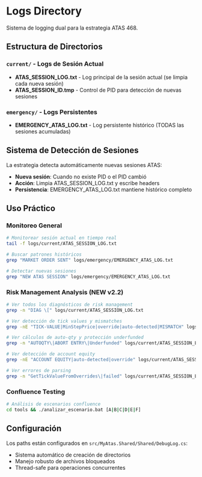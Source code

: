 # Logs Directory

Sistema de logging dual para la estrategia ATAS 468.

## Estructura de Directorios

### `current/` - Logs de Sesión Actual
- **ATAS_SESSION_LOG.txt** - Log principal de la sesión actual (se limpia cada nueva sesión)
- **ATAS_SESSION_ID.tmp** - Control de PID para detección de nuevas sesiones

### `emergency/` - Logs Persistentes
- **EMERGENCY_ATAS_LOG.txt** - Log persistente histórico (TODAS las sesiones acumuladas)

## Sistema de Detección de Sesiones

La estrategia detecta automáticamente nuevas sesiones ATAS:
- **Nueva sesión**: Cuando no existe PID o el PID cambió
- **Acción**: Limpia ATAS_SESSION_LOG.txt y escribe headers
- **Persistencia**: EMERGENCY_ATAS_LOG.txt mantiene histórico completo

## Uso Práctico

### Monitoreo General
```bash
# Monitorear sesión actual en tiempo real
tail -f logs/current/ATAS_SESSION_LOG.txt

# Buscar patrones históricos
grep "MARKET ORDER SENT" logs/emergency/EMERGENCY_ATAS_LOG.txt

# Detectar nuevas sesiones
grep "NEW ATAS SESSION" logs/emergency/EMERGENCY_ATAS_LOG.txt
```

### Risk Management Analysis (NEW v2.2)
```bash
# Ver todos los diagnósticos de risk management
grep -n "DIAG \[" logs/current/ATAS_SESSION_LOG.txt

# Ver detección de tick values y mismatches
grep -nE "TICK-VALUE|MinStepPrice|override|auto-detected|MISMATCH" logs/current/ATAS_SESSION_LOG.txt

# Ver cálculos de auto-qty y protección underfunded
grep -n "AUTOQTY\|ABORT ENTRY\|Underfunded" logs/current/ATAS_SESSION_LOG.txt

# Ver detección de account equity
grep -nE "ACCOUNT EQUITY|auto-detected|override" logs/current/ATAS_SESSION_LOG.txt

# Ver errores de parsing
grep -n "GetTickValueFromOverrides\|failed" logs/current/ATAS_SESSION_LOG.txt
```

### Confluence Testing
```bash
# Análisis de escenarios confluence
cd tools && ./analizar_escenario.bat [A|B|C|D|E|F]
```

## Configuración

Los paths están configurados en `src/MyAtas.Shared/Shared/DebugLog.cs`:
- Sistema automático de creación de directorios
- Manejo robusto de archivos bloqueados
- Thread-safe para operaciones concurrentes
